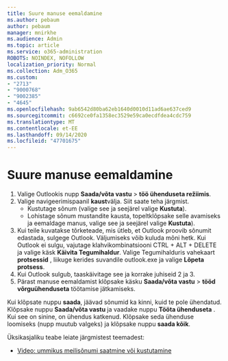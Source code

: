 ```yaml
---
title: Suure manuse eemaldamine
ms.author: pebaum
author: pebaum
manager: mnirkhe
ms.audience: Admin
ms.topic: article
ms.service: o365-administration
ROBOTS: NOINDEX, NOFOLLOW
localization_priority: Normal
ms.collection: Adm_O365
ms.custom:
- "2713"
- "9000768"
- "9002385"
- "4645"
ms.openlocfilehash: 9ab6542d80ba62eb1640d0010d11ad6ae637ced9
ms.sourcegitcommit: c6692ce0fa1358ec3529e59ca0ecdfdea4cdc759
ms.translationtype: MT
ms.contentlocale: et-EE
ms.lasthandoff: 09/14/2020
ms.locfileid: "47701675"
---
```

# <a name="remove-the-large-attachment"></a>Suure manuse eemaldamine

1. Valige Outlookis nupp **Saada/võta vastu**  >  **töö ühenduseta režiimis**. 
2. Valige navigeerimispaanil **kaust**välja. Siit saate teha järgmist. 
    - Kustutage sõnum (valige see ja seejärel valige **Kustuta**).
    - Lohistage sõnum mustandite kausta, topeltklõpsake selle avamiseks ja eemaldage manus, valige see ja seejärel valige **Kustuta**).
3. Kui teile kuvatakse tõrketeade, mis ütleb, et Outlook proovib sõnumit edastada, sulgege Outlook. Väljumiseks võib kuluda mõni hetk. Kui Outlook ei sulgu, vajutage klahvikombinatsiooni CTRL + ALT + DELETE ja valige käsk **Käivita Tegumihaldur**. Valige Tegumihalduris vahekaart **protsessid** , liikuge kerides suvandile outlook.exe ja valige **Lõpeta protsess**.
4. Kui Outlook sulgub, taaskäivitage see ja korrake juhiseid 2 ja 3. 
5. Pärast manuse eemaldamist klõpsake käsku **Saada/võta vastu**  >  **tööd võrguühenduseta** töötamise jätkamiseks. 

Kui klõpsate nuppu **saada**, jäävad sõnumid ka kinni, kuid te pole ühendatud. Klõpsake nuppu **Saada/võta vastu** ja vaadake nuppu **Tööta ühenduseta** . Kui see on sinine, on ühendus katkenud. Klõpsake seda ühenduse loomiseks (nupp muutub valgeks) ja klõpsake nuppu **saada kõik**.
 
 Üksikasjaliku teabe leiate järgmistest teemadest:
- [Video: ummikus meilisõnumi saatmine või kustutamine](https://support.office.com/article/Video-Send-or-delete-an-email-stuck-in-your-outbox-26d5d34a-4e5f-444a-a9e8-44db04a94dec) 